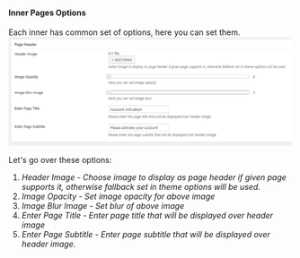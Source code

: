 #### Inner Pages Options

Each inner has common set of options, here you can set them.![](/assets/92.png)

Let's go over these options:

1. _Header Image - Choose image to display as page header if given page supports it, otherwise fallback set in theme options will be used._
2. _Image Opacity - Set image opacity for above image_
3. _Image Blur Image - Set blur of above image_
4. _Enter Page Title - Enter page title that will be displayed over header image_
5. _Enter Page Subtitle - Enter page subtitle that will be displayed over header image._



